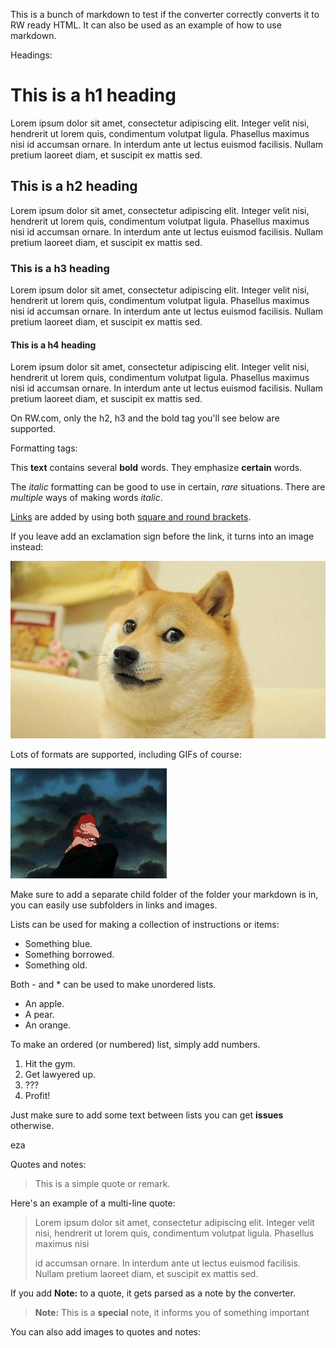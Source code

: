 This is a bunch of markdown to test if the converter correctly converts it to RW ready HTML. It can also be used as an example of how to use markdown.

Headings:

# This is a h1 heading

Lorem ipsum dolor sit amet, consectetur adipiscing elit. Integer velit nisi, hendrerit ut lorem quis, condimentum volutpat ligula. Phasellus maximus nisi id accumsan ornare. In interdum ante ut lectus euismod facilisis. Nullam pretium laoreet diam, et suscipit ex mattis sed.

## This is a h2 heading

Lorem ipsum dolor sit amet, consectetur adipiscing elit. Integer velit nisi, hendrerit ut lorem quis, condimentum volutpat ligula. Phasellus maximus nisi id accumsan ornare. In interdum ante ut lectus euismod facilisis. Nullam pretium laoreet diam, et suscipit ex mattis sed.

### This is a h3 heading

Lorem ipsum dolor sit amet, consectetur adipiscing elit. Integer velit nisi, hendrerit ut lorem quis, condimentum volutpat ligula. Phasellus maximus nisi id accumsan ornare. In interdum ante ut lectus euismod facilisis. Nullam pretium laoreet diam, et suscipit ex mattis sed.

#### This is a h4 heading

Lorem ipsum dolor sit amet, consectetur adipiscing elit. Integer velit nisi, hendrerit ut lorem quis, condimentum volutpat ligula. Phasellus maximus nisi id accumsan ornare. In interdum ante ut lectus euismod facilisis. Nullam pretium laoreet diam, et suscipit ex mattis sed.

On RW.com, only the h2, h3 and the bold tag you'll see below are supported.

Formatting tags:

This **text** contains several **bold** words. They emphasize **certain** words. 

The *italic* formatting can be good to use in certain, *rare* situations. There are _multiple_ ways of making words _italic_.

[Links](https://www.google.com) are added by using both [square and round brackets](https://www.raywenderlich.com).

If you leave add an exclamation sign before the link, it turns into an image instead:

![](Images/doge.jpg)

Lots of formats are supported, including GIFs of course:

![](Images/nigel.gif)

Make sure to add a separate child folder of the folder your markdown is in, you can easily use subfolders in links and images.

Lists can be used for making a collection of instructions or items:

- Something blue.
- Something borrowed.
- Something old.

Both - and * can be used to make unordered lists.

* An apple.
* A pear.
* An orange.

To make an ordered (or numbered) list, simply add numbers.

1. Hit the gym.
2. Get lawyered up.
3. ???
4. Profit!

Just make sure to add some text between lists you can get **issues** otherwise.

eza

Quotes and notes:

> This is a simple quote or remark.

Here's an example of a multi-line quote:

> Lorem ipsum dolor sit amet, consectetur adipiscing elit. Integer velit nisi, hendrerit ut lorem quis, condimentum volutpat ligula. Phasellus maximus nisi 
> 
> id accumsan ornare. In interdum ante ut lectus euismod facilisis. Nullam pretium laoreet diam, et suscipit ex mattis sed.

If you add **Note:** to a quote, it gets parsed as a note by the converter.

> **Note:** This is a **special** note, it informs you of something important

You can also add images to quotes and notes:

